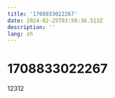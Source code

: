 ```yaml
---
title: '1708833022267'
date: 2024-02-25T03:50:36.513Z
description: ''
lang: zh
---
```


# 1708833022267

12312